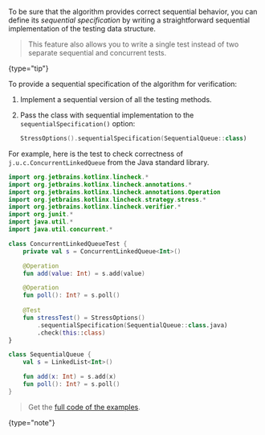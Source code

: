 [//]: # (title: Sequential specification)

To be sure that the algorithm provides correct sequential behavior, you can define its _sequential specification_
by writing a straightforward sequential implementation of the testing data structure.

> This feature also allows you to write a single test instead of two separate sequential and concurrent tests.
>
{type="tip"}

To provide a sequential specification of the algorithm for verification:

1. Implement a sequential version of all the testing methods.
2. Pass the class with sequential implementation to the `sequentialSpecification()` option:

   ```kotlin
   StressOptions().sequentialSpecification(SequentialQueue::class)
   ```

For example, here is the test to check correctness of `j.u.c.ConcurrentLinkedQueue` from the Java standard library.

```kotlin
import org.jetbrains.kotlinx.lincheck.*
import org.jetbrains.kotlinx.lincheck.annotations.*
import org.jetbrains.kotlinx.lincheck.annotations.Operation
import org.jetbrains.kotlinx.lincheck.strategy.stress.*
import org.jetbrains.kotlinx.lincheck.verifier.*
import org.junit.*
import java.util.*
import java.util.concurrent.*

class ConcurrentLinkedQueueTest {
    private val s = ConcurrentLinkedQueue<Int>()

    @Operation
    fun add(value: Int) = s.add(value)

    @Operation
    fun poll(): Int? = s.poll()
   
    @Test
    fun stressTest() = StressOptions()
        .sequentialSpecification(SequentialQueue::class.java)
        .check(this::class)
}

class SequentialQueue {
    val s = LinkedList<Int>()

    fun add(x: Int) = s.add(x)
    fun poll(): Int? = s.poll()
}
```

> Get the [full code of the examples](https://github.com/Kotlin/kotlinx-lincheck/blob/guide/src/jvm/test/org/jetbrains/kotlinx/lincheck/test/guide/ConcurrentLinkedQueueTest.kt).
>
{type="note"}